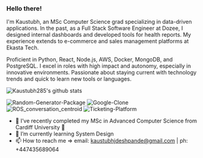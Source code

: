 ### Hello there!

I'm Kaustubh, an MSc Computer Science grad specializing in data-driven applications. In the past, as a Full Stack Software Engineer at Dozee, I designed internal dashboards and developed tools for health reports. My experience extends to e-commerce and sales management platforms at Ekasta Tech. 

Proficient in Python, React, Node.js, AWS, Docker, MongoDB, and PostgreSQL. I excel in roles with high impact and autonomy, especially in innovative environments. Passionate about staying current with technology trends and quick to learn new tools or languages.


![Kaustubh285's github stats](https://github-readme-stats.vercel.app/api?username=kaustubh285&show_icons=true&include_all_commits=true&count_private=true&show_owner=true&theme=transparent)
<!--![Kaustubh285's languages used](https://github-readme-stats.vercel.app/api/top-langs/?username=kaustubh285&theme=solarized-dark&layout=compact) -->
![Random-Generator-Package](https://github-readme-stats.vercel.app/api/pin/?username=kaustubh285&repo=package-random-generator&theme=transparent)
![Google-Clone](https://github-readme-stats.vercel.app/api/pin/?username=kaustubh285&repo=google-clone&theme=transparent)
![ROS_conversation_centroid](https://github-readme-stats.vercel.app/api/pin/?username=kaustubh285&repo=ros_conversation_centroid&theme=transparent)
![Ticketing-Platform](https://github-readme-stats.vercel.app/api/pin/?username=kaustubh285&repo=ticketing-platform&theme=transparent)



- 🔭 I’ve recently completed my MSc in Advanced Computer Science from Cardiff University 🏫
- 🌱 I’m currently learning System Design
- 📫 How to reach me => email: kaustubhjdeshpande@gmail.com | ph: +447435689064
  

<!--
**kaustubh285/kaustubh285** is a ✨ _special_ ✨ repository because its `README.md` (this file) appears on your GitHub profile.

-->
